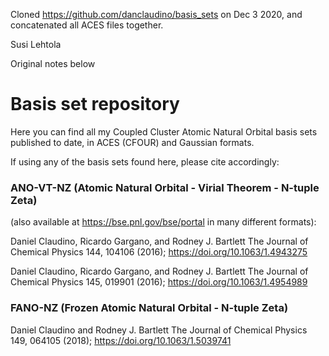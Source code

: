 Cloned https://github.com/danclaudino/basis_sets on Dec 3 2020, and
concatenated all ACES files together.

Susi Lehtola

Original notes below


# Basis set repository
Here you can find all my Coupled Cluster Atomic Natural Orbital basis sets published to date, in ACES (CFOUR) and Gaussian formats.

If using any of the basis sets found here, please cite accordingly:

### ANO-VT-NZ (Atomic Natural Orbital - Virial Theorem - N-tuple Zeta)
(also available at https://bse.pnl.gov/bse/portal in many different formats): 

Daniel Claudino, Ricardo Gargano, and Rodney J. Bartlett
The Journal of Chemical Physics 144, 104106 (2016); https://doi.org/10.1063/1.4943275

Daniel Claudino, Ricardo Gargano, and Rodney J. Bartlett
The Journal of Chemical Physics 145, 019901 (2016); https://doi.org/10.1063/1.4954989

### FANO-NZ (Frozen Atomic Natural Orbital - N-tuple Zeta)

Daniel Claudino and Rodney J. Bartlett
The Journal of Chemical Physics 149, 064105 (2018); https://doi.org/10.1063/1.5039741
